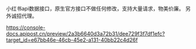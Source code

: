 小红书api数据接口，原生官方接口不做任何修改，支持大量请求，物美价廉。 
另外诚招代理。

https://console-docs.apipost.cn/preview/2a3b6640d3a72b31/dee729f3f7df1efc?target_id=e67bb46e-46cb-45e2-a131-40bb22c4d26f


